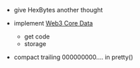 

- give HexBytes another thought

- implement [Web3 Core Data](https://web3py.readthedocs.io/en/stable/overview.html?highlight=account#api)
    - get code
    - storage

- compact trailing 000000000.... in pretty()